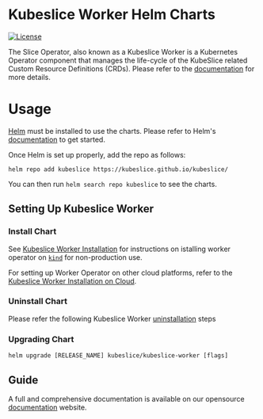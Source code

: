 # Kubeslice Worker Helm Charts

[![License](https://img.shields.io/badge/License-Apache%202.0-blue.svg)](https://opensource.org/licenses/Apache-2.0)


The Slice Operator, also known as a Kubeslice Worker is a Kubernetes Operator component that manages the life-cycle of the KubeSlice related Custom Resource Definitions (CRDs). Please refer to the [documentation](https://docs.avesha.io/documentation/open-source/1.1.0/architecture#slice-operator) for more details.

# Usage

[Helm](https://helm.sh) must be installed to use the charts.
Please refer to Helm's [documentation](https://helm.sh/docs/) to get started.

Once Helm is set up properly, add the repo as follows:

```console
helm repo add kubeslice https://kubeslice.github.io/kubeslice/
```

You can then run `helm search repo kubeslice` to see the charts.

## Setting Up Kubeslice Worker

### Install Chart


See [Kubeslice Worker Installation](https://docs.avesha.io/documentation/open-source/1.1.0/getting-started-with-kind-clusters#registering-the-worker-clusters) for instructions on istalling worker operator on [`kind`](https://kind.sigs.k8s.io/) for non-production use.

For setting up Worker Operator on other cloud platforms, refer to the [Kubeslice Worker Installation on Cloud](https://docs.avesha.io/documentation/open-source/1.1.0/getting-started-with-cloud-clusters/installing-kubeslice/registering-the-worker-cluster).

### Uninstall Chart

Please refer the following Kubeslice Worker [uninstallation](https://docs.avesha.io/documentation/open-source/1.1.0/getting-started-with-cloud-clusters/uninstalling-kubeslice/deregistering-the-worker-cluster) steps

### Upgrading Chart

```console
helm upgrade [RELEASE_NAME] kubeslice/kubeslice-worker [flags]
```

Guide
---
A full and comprehensive documentation is available on our opensource [documentation](https://docs.avesha.io/documentation/open-source/1.1.0/) website.
